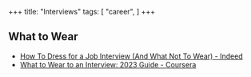 +++
title: "Interviews"
tags: [
  "career",
]
+++

## What to Wear

- [How To Dress for a Job Interview (And What Not To Wear) - Indeed](https://www.indeed.com/career-advice/interviewing/how-to-dress-for-a-job-interview)
- [What to Wear to an Interview: 2023 Guide - Coursera](https://www.indeed.com/career-advice/interviewing/how-to-dress-for-a-job-interview)
